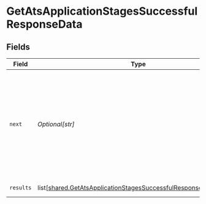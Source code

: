 # GetAtsApplicationStagesSuccessfulResponseData


## Fields

| Field                                                                                                                                                | Type                                                                                                                                                 | Required                                                                                                                                             | Description                                                                                                                                          | Example                                                                                                                                              |
| ---------------------------------------------------------------------------------------------------------------------------------------------------- | ---------------------------------------------------------------------------------------------------------------------------------------------------- | ---------------------------------------------------------------------------------------------------------------------------------------------------- | ---------------------------------------------------------------------------------------------------------------------------------------------------- | ---------------------------------------------------------------------------------------------------------------------------------------------------- |
| `next`                                                                                                                                               | *Optional[str]*                                                                                                                                      | :heavy_check_mark:                                                                                                                                   | Cursor string that can be passed to the `cursor` query parameter to get the next page. If this is `null`, then there are no more pages.              |                                                                                                                                                      |
| `results`                                                                                                                                            | list[[shared.GetAtsApplicationStagesSuccessfulResponseDataResults](undefined/models/shared/getatsapplicationstagessuccessfulresponsedataresults.md)] | :heavy_check_mark:                                                                                                                                   | N/A                                                                                                                                                  | [object Object]                                                                                                                                      |